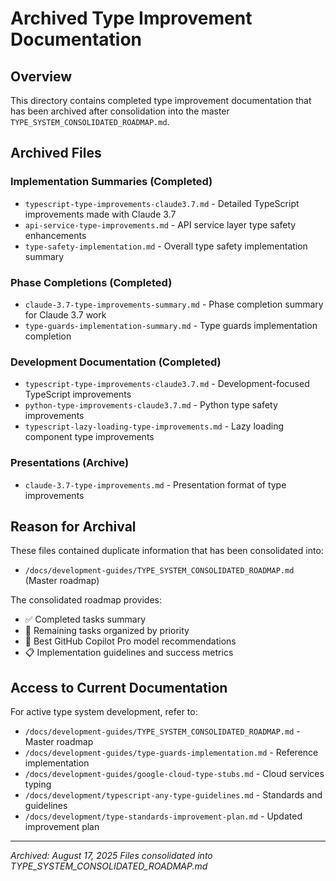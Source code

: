# Archived Type Improvement Documentation

## Overview

This directory contains completed type improvement documentation that has been archived after
consolidation into the master `TYPE_SYSTEM_CONSOLIDATED_ROADMAP.md`.

## Archived Files

### Implementation Summaries (Completed)

- `typescript-type-improvements-claude3.7.md` - Detailed TypeScript improvements made with Claude
  3.7
- `api-service-type-improvements.md` - API service layer type safety enhancements
- `type-safety-implementation.md` - Overall type safety implementation summary

### Phase Completions (Completed)

- `claude-3.7-type-improvements-summary.md` - Phase completion summary for Claude 3.7 work
- `type-guards-implementation-summary.md` - Type guards implementation completion

### Development Documentation (Completed)

- `typescript-type-improvements-claude3.7.md` - Development-focused TypeScript improvements
- `python-type-improvements-claude3.7.md` - Python type safety improvements
- `typescript-lazy-loading-type-improvements.md` - Lazy loading component type improvements

### Presentations (Archive)

- `claude-3.7-type-improvements.md` - Presentation format of type improvements

## Reason for Archival

These files contained duplicate information that has been consolidated into:

- `/docs/development-guides/TYPE_SYSTEM_CONSOLIDATED_ROADMAP.md` (Master roadmap)

The consolidated roadmap provides:

- ✅ Completed tasks summary
- 🔄 Remaining tasks organized by priority
- 🤖 Best GitHub Copilot Pro model recommendations
- 📋 Implementation guidelines and success metrics

## Access to Current Documentation

For active type system development, refer to:

- `/docs/development-guides/TYPE_SYSTEM_CONSOLIDATED_ROADMAP.md` - Master roadmap
- `/docs/development-guides/type-guards-implementation.md` - Reference implementation
- `/docs/development-guides/google-cloud-type-stubs.md` - Cloud services typing
- `/docs/development/typescript-any-type-guidelines.md` - Standards and guidelines
- `/docs/development/type-standards-improvement-plan.md` - Updated improvement plan

---

_Archived: August 17, 2025_ _Files consolidated into TYPE_SYSTEM_CONSOLIDATED_ROADMAP.md_
